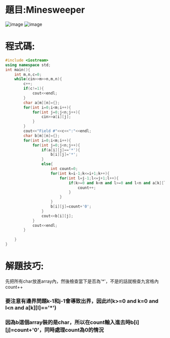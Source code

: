 # 題目:Minesweeper
![image](https://github.com/HoChenYu/Programming-practice/assets/63805851/f2fd0760-6724-44d5-b6e3-d6267d60d5a3)
![image](https://github.com/HoChenYu/Programming-practice/assets/63805851/49303703-19c3-4009-8188-3689fcc88bb0)

# 程式碼:
````C++
#include <iostream>
using namespace std;
int main(){
	int m,n,c=0;
	while(cin>>m>>n,m,n){
		c++;
		if(c!=1){
			cout<<endl;
		}
		char a[m][n]={};
		for(int i=0;i<m;i++){
			for(int j=0;j<n;j++){
				cin>>a[i][j];
			}
		}
		cout<<"Field #"<<c<<":"<<endl;
		char b[m][n]={};
		for(int i=0;i<m;i++){
			for(int j=0;j<n;j++){
				if(a[i][j]=='*'){
					b[i][j]='*';
				}
				else{
					int count=0;
					for(int k=i-1;k<=i+1;k++){
						for(int l=j-1;l<=j+1;l++){
							if(k>=0 and k<m and l>=0 and l<n and a[k][l]=='*'){
								count++;
							}
						}
					}
					b[i][j]=count+'0';
				}
				cout<<b[i][j];
			}
			cout<<endl;
		}
		
	}
}
````
# 解題技巧:
先把所有char放進array內，然後檢查當下是否為'*'，不是的話就檢查九宮格內count++
### 要注意有邊界問題k-1和j-1會導致出界，因此if(k>=0 and k<m and l>=0 and l<n and a[k][l]=='*')
### 因為b這個array裝的是char，所以在count輸入進去時b[i][j]=count+'0'，同時處理count為0的情況
